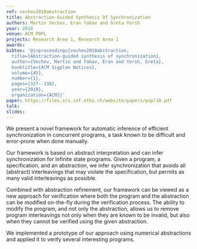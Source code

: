 ```yaml
---
ref: vechev2010abstraction
title: Abstraction-Guided Synthesis Of Synchronization
authors: Martin Vechev, Eran Yahav and Greta Yorsh
year: 2010
venue: ACM POPL
projects: Research Area 1, Research Area 1
awards: 
bibtex: '@inproceedings{vechev2010abstraction,
  title={Abstraction-guided synthesis of synchronization},
  author={Vechev, Martin and Yahav, Eran and Yorsh, Greta},
  booktitle={ACM Sigplan Notices},
  volume={45},
  number={1},
  pages={327--338},
  year={2010},
  organization={ACM}}'
paper: https://files.sri.inf.ethz.ch/website/papers/popl10.pdf
talk: 
slides: 
---
```


We present a novel framework for automatic inference of efficient synchronization in concurrent programs, a task known to be difficult and error-prone when done manually.

Our framework is based on abstract interpretation and can infer synchronization for infinite state programs. Given a program, a specification, and an abstraction, we infer synchronization that avoids all (abstract) interleavings that may violate the specification, but permits as many valid interleavings as possible.

Combined with abstraction refinement, our framework can be viewed as a new approach for verification where both the program and the abstraction can be modified on-the-fly during the verification process. The ability to modify the program, and not only the abstraction, allows us to remove program interleavings not only when they are known to be invalid, but also when they cannot be verified using the given abstraction.

We implemented a prototype of our approach using numerical abstractions and applied it to verify several interesting programs.
